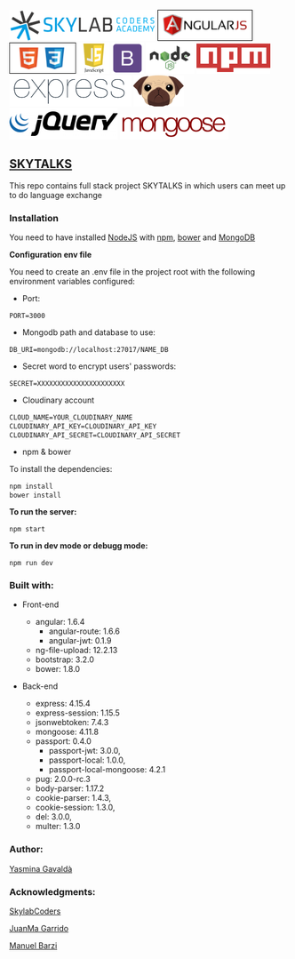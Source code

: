 [![Skylab](https://github.com/Iggy-Codes/logo-images/blob/master/logos/skylab-56.png)](http://www.skylabcoders.com/) [![AngularJS](https://github.com/Iggy-Codes/logo-images/blob/master/logos/angularjs.png)](https://angularjs.org/) [![HTML5 and CSS3](https://github.com/Iggy-Codes/logo-images/blob/master/logos/html5andcss3.png)](http://www.w3.org/) [![JavaScript](https://github.com/Iggy-Codes/logo-images/blob/master/logos/js.png)](http://www.w3.org/) [![Bootstrap](https://github.com/Iggy-Codes/logo-images/blob/master/logos/bootstrap.png)](http://getbootstrap.com/) [![NodeJS](https://github.com/Iggy-Codes/logo-images/blob/master/logos/nodejs.png)](https://nodejs.org/) [![npm](https://github.com/Iggy-Codes/logo-images/blob/master/logos/npm.png)](https://www.npmjs.com/) [![ExpressJS](https://github.com/Iggy-Codes/logo-images/blob/master/logos/expressjs.png)](http://www.expressjs.com/) [![PugJS](https://github.com/Iggy-Codes/logo-images/blob/master/logos/pug.png)](http://www.pugjs.org/) [![jQuery](https://github.com/Iggy-Codes/logo-images/blob/master/logos/jquery.png)](http://jquery.com/)  [![Mongoose](https://github.com/MarioTerron/logo-images/blob/master/logos/mongoose.png)](http://http://mongoosejs.com/) 

## [SKYTALKS]

[SKYTALKS]:https://skytalks.herokuapp.com/#!/

This repo contains full stack project SKYTALKS in which users 
can meet up to do language exchange

### Installation

You need to have installed [NodeJS] with [npm], [bower] and [MongoDB]

[NodeJS]:(https://nodejs.org/en/)
[npm]:(https://www.npmjs.com/)
[bower]:(https://bower.io/)
[MongoDB]:(https://www.mongodb.com/)

**Configuration env file**

You need to create an .env file in the project root with the following environment variables configured:

* Port:

~~~
PORT=3000
~~~

* Mongodb path and database to use:

~~~
DB_URI=mongodb://localhost:27017/NAME_DB
~~~

* Secret word to encrypt users' passwords:

~~~
SECRET=XXXXXXXXXXXXXXXXXXXXXX
~~~

* Cloudinary account

~~~
CLOUD_NAME=YOUR_CLOUDINARY_NAME
CLOUDINARY_API_KEY=CLOUDINARY_API_KEY
CLOUDINARY_API_SECRET=CLOUDINARY_API_SECRET
~~~

* npm & bower

To install the dependencies:

~~~
npm install
bower install
~~~

**To run the server:**

~~~
npm start
~~~

**To run in dev mode or debugg mode:**

~~~
npm run dev
~~~

### Built with:

* Front-end

    - angular: 1.6.4
        + angular-route: 1.6.6
        + angular-jwt: 0.1.9
    - ng-file-upload: 12.2.13
    - bootstrap: 3.2.0
    - bower: 1.8.0


* Back-end

    - express: 4.15.4
    - express-session: 1.15.5
    - jsonwebtoken: 7.4.3
    - mongoose: 4.11.8
    - passport: 0.4.0
        + passport-jwt: 3.0.0,
        + passport-local: 1.0.0,
        + passport-local-mongoose: 4.2.1
    - pug: 2.0.0-rc.3
    - body-parser: 1.17.2
    - cookie-parser: 1.4.3,
    - cookie-session: 1.3.0,
    - del: 3.0.0,
    - multer: 1.3.0

### Author:

[Yasmina Gavaldà]

[Yasmina Gavaldà]:https://github.com/yasminagavalda

### Acknowledgments:

[SkylabCoders]

[JuanMa Garrido]

[Manuel Barzi]

[SkylabCoders]:https://github.com/SkylabCoders
[JuanMa Garrido]:https://github.com/juanmaguitar
[Manuel Barzi]:https://github.com/manuelbarzi
